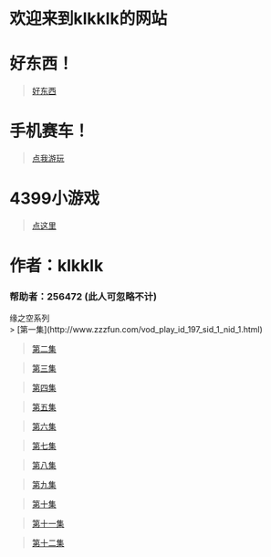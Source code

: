 # 欢迎来到klkklk的网站
# 好东西！
> [好东西](https://theklkklk.github.io/千万别点.vbs)
# 手机赛车！
> [点我游玩](http://h.4399.com/play/194955.htm)


# 4399小游戏
> [点这里](http://www.4399.com/)

# 作者：klkklk
### 帮助者：256472 (此人可忽略不计)

<summary>缘之空系列</summary>
> [第一集](http://www.zzzfun.com/vod_play_id_197_sid_1_nid_1.html)

> [第二集](http://www.zzzfun.com/vod_play_id_197_sid_1_nid_2.html)

> [第三集](http://www.zzzfun.com/vod_play_id_197_sid_1_nid_3.html)

> [第四集](http://www.zzzfun.com/vod_play_id_197_sid_1_nid_4.html)

> [第五集](http://www.zzzfun.com/vod_play_id_197_sid_1_nid_5.html)

> [第六集](http://www.zzzfun.com/vod_play_id_197_sid_1_nid_6.html)

> [第七集](http://www.zzzfun.com/vod_play_id_197_sid_1_nid_7.html)

> [第八集](http://www.zzzfun.com/vod_play_id_197_sid_1_nid_8.html)

> [第九集](http://www.zzzfun.com/vod_play_id_197_sid_1_nid_9.html)

> [第十集](http://www.zzzfun.com/vod_play_id_197_sid_1_nid_10.html)

> [第十一集](http://www.zzzfun.com/vod_play_id_197_sid_1_nid_11.html)

> [第十二集](http://www.zzzfun.com/vod_play_id_197_sid_1_nid_12.html)

